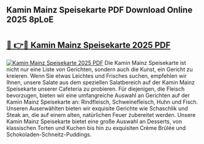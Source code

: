 ## Kamin Mainz Speisekarte PDF Download Online 2025 8pLoE

# <h2><a href="http://gcb99r.nevu.top/?p=Kamin+Mainz+Speisekarte">🔗 👉🔴 Kamin Mainz Speisekarte 2025 PDF</a></h2>

[![Kamin Mainz Speisekarte 2025 PDF](https://i.imgur.com/dBaPXMq.png)](http://gcb99r.nevu.top/?p=Kamin+Mainz+Speisekarte)
Die Kamin Mainz Speisekarte ist nicht nur eine Liste von Gerichten, sondern auch die Kunst, ein Gericht zu kreieren. Wenn Sie etwas Leichtes und Frisches suchen, empfehlen wir Ihnen, unsere Salate aus dem speziellen Salatbereich auf der Kamin Mainz Speisekarte unserer Cafeteria zu probieren. Für diejenigen, die Fleisch bevorzugen, bieten wir eine umfangreiche Auswahl an Gerichten auf der Kamin Mainz Speisekarte an: Rindfleisch, Schweinefleisch, Huhn und Fisch. Unseren Auserwählten bieten wir exquisite Gerichte wie Schaschlik und Steak an, die auf einem alten, natürlichen Feuer zubereitet werden. Unsere Kamin Mainz Speisekarte bietet eine große Auswahl an Desserts, von klassischen Torten und Kuchen bis hin zu exquisiten Crème Brûlée und Schokoladen-Schneitz-Puddings.
